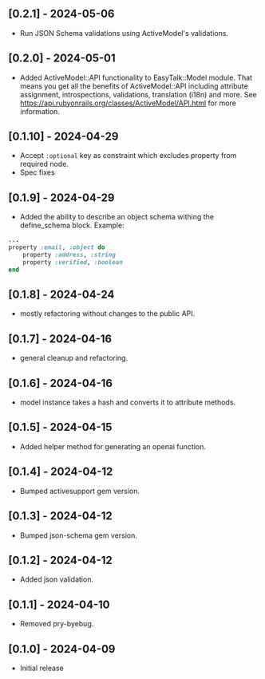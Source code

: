 ## [0.2.1] - 2024-05-06
- Run JSON Schema validations using ActiveModel's validations.

## [0.2.0] - 2024-05-01
- Added ActiveModel::API functionality to EasyTalk::Model module. That means you get all the benefits of ActiveModel::API including attribute assignment, introspections, validations, translation (i18n) and more. See https://api.rubyonrails.org/classes/ActiveModel/API.html for more information.

## [0.1.10] - 2024-04-29
- Accept `:optional` key as constraint which excludes property from required node.
- Spec fixes
## [0.1.9] - 2024-04-29
- Added the ability to describe an object schema withing the define_schema block. Example:
```ruby
...
property :email, :object do
    property :address, :string
    property :verified, :boolean
end
```

## [0.1.8] - 2024-04-24
- mostly refactoring without changes to the public API.

## [0.1.7] - 2024-04-16
- general cleanup and refactoring.

## [0.1.6] - 2024-04-16
- model instance takes a hash and converts it to attribute methods.

## [0.1.5] - 2024-04-15
- Added helper method for generating an openai function.

## [0.1.4] - 2024-04-12
- Bumped activesupport gem version.

## [0.1.3] - 2024-04-12
- Bumped json-schema gem version.

## [0.1.2] - 2024-04-12
- Added json validation.

## [0.1.1] - 2024-04-10
- Removed pry-byebug.

## [0.1.0] - 2024-04-09
- Initial release